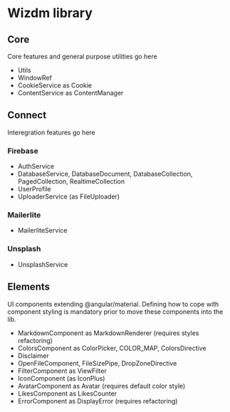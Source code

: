 # Wizdm library

## Core

Core features and general purpose utilities go here

* Utils
* WindowRef
* CookieService as Cookie
* ContentService as ContentManager

## Connect

Interegration features go here

### Firebase

* AuthService
* DatabaseService, DatabaseDocument, DatabaseCollection, PagedCollection, RealtimeCollection
* UserProfile
* UploaderService (as FileUploader)

### Mailerlite

* MailerliteService

### Unsplash

* UnsplashService


## Elements

UI components extending @angular/material. Defining how to cope with component styling is mandatory prior to move these components into the lib.

* MarkdownComponent as MarkdownRenderer (requires styles refactoring)
* ColorsComponent as ColorPicker, COLOR_MAP, ColorsDirective
* Disclaimer
* OpenFileComponent, FileSizePipe, DropZoneDirective
* FilterComponent as ViewFilter
* IconComponent (as IconPlus)
* AvatarComponent as Avatar (requires default color style)
* LikesComponent as LikesCounter
* ErrorComponent as DisplayError (requires refactoring)
